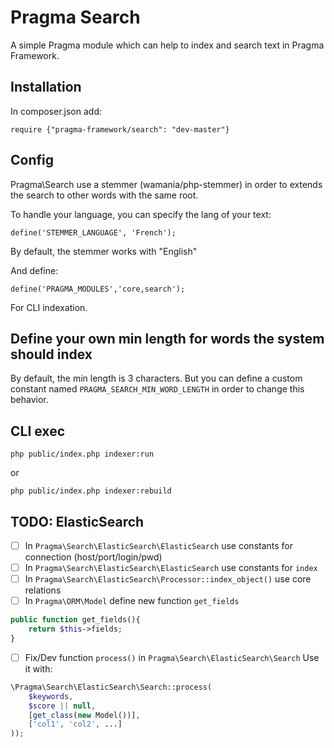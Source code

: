 # Pragma Search

A simple Pragma module which can help to index and search text in Pragma Framework.

## Installation

In composer.json add:

	require {"pragma-framework/search": "dev-master"}

## Config

Pragma\Search use a stemmer (wamania/php-stemmer) in order to extends the search to other words with the same root.

To handle your language, you can specify the lang of your text:

	define('STEMMER_LANGUAGE', 'French');

By default, the stemmer works with "English"

And define:

	define('PRAGMA_MODULES','core,search');

For CLI indexation.

## Define your own min length for words the system should index

By default, the min length is 3 characters. But you can define a custom constant named `PRAGMA_SEARCH_MIN_WORD_LENGTH` in order to change this behavior.

## CLI exec

	php public/index.php indexer:run

or

	php public/index.php indexer:rebuild

## TODO: ElasticSearch

- [ ] In `Pragma\Search\ElasticSearch\ElasticSearch` use constants for connection (host/port/login/pwd)
- [ ] In `Pragma\Search\ElasticSearch\ElasticSearch` use constants for `index`
- [ ] In `Pragma\Search\ElasticSearch\Processor::index_object()` use core relations
- [ ] In `Pragma\ORM\Model` define new function `get_fields`
```php
public function get_fields(){
	return $this->fields;
}
```
- [ ] Fix/Dev function `process()` in `Pragma\Search\ElasticSearch\Search`
Use it with:
```php
\Pragma\Search\ElasticSearch\Search::process(
	$keywords,
	$score || null,
	[get_class(new Model())],
	['col1', 'col2', ...]
));
```
